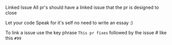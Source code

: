 Linked Issue All pr's should have a linked issue that the pr is designed to close

Let your code Speak for it's self no need to write an essay :)

To link a issue use the key phrase `This pr fixes` followed by the issue # like this `#99`
